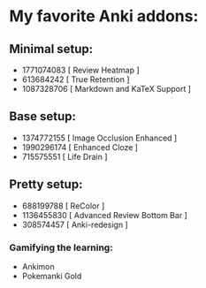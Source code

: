 # My favorite Anki addons:


## Minimal setup:
- 1771074083 [ Review Heatmap ]
- 613684242  [ True Retention ]
- 1087328706 [ Markdown and KaTeX Support ]


## Base setup:
- 1374772155 [ Image Occlusion Enhanced ]
- 1990296174 [ Enhanced Cloze ]
- 715575551  [ Life Drain ]


## Pretty setup:
- 688199788  [ ReColor ]
- 1136455830 [ Advanced Review Bottom Bar ]
- 308574457  [ Anki-redesign ]

### Gamifying the learning:
- Ankimon
- Pokemanki Gold

